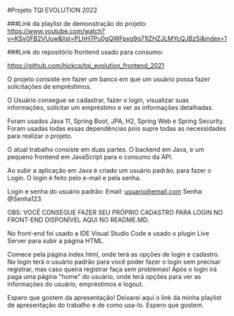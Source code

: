 #Projeto TQI EVOLUTION 2022

###Link da playlist de demonstração do projeto:
https://www.youtube.com/watch?v=KSv0FB2VUuw&list=PLhH7Pu0gQWFpxg9q71IZHZJLMYcQJBz5i&index=1

###Link do repositório frontend usado para consumo:

https://github.com/hickcp/tqi_evolution_frontend_2021


O projeto consiste em fazer um banco em que um usuário possa fazer solicitações de empréstimos.

O Usuário consegue se cadastrar, fazer o login, visualizar suas informações, solicitar um empréstimo e ver as informações detalhadas.

Foram usados Java 11,  Spring Boot, JPA, H2, Spring Web e Spring Security.
Foram usadas todas essas dependências pois supre todas as necessidades para realizar o projeto.

O atual trabalho consiste em duas partes.
O backend em Java, e um pequeno frontend em JavaScript para o consumo da API.

Ao subir a aplicação em Java é criado um usuário padrão, para fazer o Login.
O login é feito pelo e-mail e pela senha.

Login e senha do usuário padrão:
Email: usuario@email.com
Senha: @Senha123

OBS: VOCÊ CONSEGUE FAZER SEU PRÓPRIO CADASTRO PARA LOGIN NO FRONT-END DISPONÍVEL AQUI NO README.MD.

No front-end foi usado a IDE Visual Studio Code e usado o plugin Live Server para subir a página HTML.

Comece pela página index.html, onde terá as opções de login e cadastro. 
No login terá o usuário padrão para você poder fazer o login sem precisar registrar, mas caso queira registrar faça sem problemas!
Após o login irá paga uma página "home" do usuário, onde terá opções para ver as informações do usuário, empréstimos e logout.

Espero que  gostem da apresentação!
Deixarei aqui o link da minha playlist de apresentação do trabalho e de como usa-lo.
Espero que gostem.
